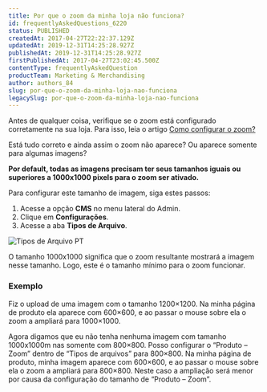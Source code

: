```yaml
---
title: Por que o zoom da minha loja não funciona?
id: frequentlyAskedQuestions_6220
status: PUBLISHED
createdAt: 2017-04-27T22:22:37.129Z
updatedAt: 2019-12-31T14:25:28.927Z
publishedAt: 2019-12-31T14:25:28.927Z
firstPublishedAt: 2017-04-27T23:02:45.500Z
contentType: frequentlyAskedQuestion
productTeam: Marketing & Merchandising
author: authors_84
slug: por-que-o-zoom-da-minha-loja-nao-funciona
legacySlug: por-que-o-zoom-da-minha-loja-nao-funciona
---
```


Antes de qualquer coisa, verifique se o zoom está configurado corretamente na sua loja. Para isso, leia o artigo [Como configurar o zoom?](/pt/faq/como-configurar-o-zoom/)

Está tudo correto e ainda assim o zoom não aparece? Ou aparece somente para algumas imagens?

**Por default, todas as imagens precisam ter seus tamanhos iguais ou superiores a 1000x1000 pixels para o zoom ser ativado.**

Para configurar este tamanho de imagem, siga estes passos:
1. Acesse a opção __CMS__ no menu lateral do Admin.
2. Clique em __Configurações__.
3. Acesse a aba __Tipos de Arquivo__.

![Tipos de Arquivo PT](//images.ctfassets.net/alneenqid6w5/6Bc1z4n3tSqwYIa40YwKC2/ae8cac2252ac614d548bf2fbb1831401/Tipos_de_Arquivo_PT.png)

O tamanho 1000x1000 significa que o zoom resultante mostrará a imagem nesse tamanho. Logo, este é o tamanho mínimo para o zoom funcionar.

### Exemplo

Fiz o upload de uma imagem com o tamanho 1200×1200. Na minha página de produto ela aparece com 600×600, e ao passar o mouse sobre ela o zoom a ampliará para 1000×1000.

Agora digamos que eu não tenha nenhuma imagem com tamanho 1000x1000m nas somente com 800×800. Posso configurar o “Produto – Zoom” dentro de “Tipos de arquivos” para 800×800. Na minha página de produto, minha imagem aparece com 600×600, e ao passar o mouse sobre ela o zoom a ampliará para 800×800. Neste caso a ampliação será menor por causa da configuração do tamanho de “Produto – Zoom”.
